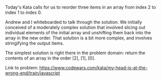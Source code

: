 Today's Kata calls for us to reorder three items in an array from index 2 to index 1 to index 0.

Andrew and I whiteboarded to talk through the solution.  We initially conceived of a moderately complex solution that involved slicing out individual elements of the initial array and unshifting them back into the array in the new order.  That solution is a bit more complex, and involves stringifying the output items.

The simplest solution is right there in the problem domain: return the contents of an array in the order [2], [1], [0].  


Link to problem: https://www.codewars.com/kata/my-head-is-at-the-wrong-end/train/javascript

